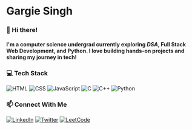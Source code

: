 # Gargie Singh

### 👋 Hi there!

#### I'm a computer science undergrad currently exploring **_DSA_**, **Full Stack Web Development**, and **Python**. I love building hands-on projects and sharing my journey in tech!


### 💻 Tech Stack
![HTML](https://img.shields.io/badge/-HTML5-orange?logo=html5&logoColor=white)
![CSS](https://img.shields.io/badge/-CSS3-blue?logo=css3&logoColor=white)
![JavaScript](https://img.shields.io/badge/-JavaScript-yellow?logo=javascript&logoColor=black)
![C](https://img.shields.io/badge/-C-blue?logo=c&logoColor=white)
![C++](https://img.shields.io/badge/-C++-00599C?logo=c%2B%2B&logoColor=white)
![Python](https://img.shields.io/badge/-Python-3776AB?logo=python&logoColor=white)


### 📫 Connect With Me
[![LinkedIn](https://img.shields.io/badge/-LinkedIn-blue?logo=linkedin&logoColor=white)](https://www.linkedin.com/in/gargieesingh/)
[![Twitter](https://img.shields.io/badge/-Twitter-1DA1F2?logo=twitter&logoColor=white)](https://twitter.com/gargieesingh)
[![LeetCode](https://img.shields.io/badge/-LeetCode-FFA116?logo=leetcode&logoColor=white)](https://leetcode.com/gargieesingh/)
